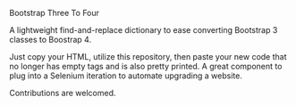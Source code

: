 Bootstrap Three To Four

A lightweight find-and-replace dictionary to ease converting Bootstrap 3 classes to Boostrap 4.

Just copy your HTML, utilize this repository, then paste your new code that no longer has empty tags and is also pretty printed.
A great component to plug into a Selenium iteration to automate upgrading a website. 

Contributions are welcomed.
